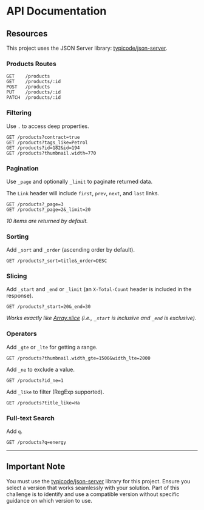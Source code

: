 # API Documentation

## Resources

This project uses the JSON Server library: [typicode/json-server](https://github.com/typicode/json-server).

### Products Routes

```
GET    /products
GET    /products/:id
POST   /products
PUT    /products/:id
PATCH  /products/:id
```

### Filtering

Use `.` to access deep properties.

```
GET /products?contract=true
GET /products?tags_like=Petrol
GET /products?id=182&id=194
GET /products?thumbnail.width=770
```

### Pagination

Use `_page` and optionally `_limit` to paginate returned data.

The `Link` header will include `first`, `prev`, `next`, and `last` links.

```
GET /products?_page=3
GET /products?_page=2&_limit=20
```

_10 items are returned by default._

### Sorting

Add `_sort` and `_order` (ascending order by default).

```
GET /products?_sort=title&_order=DESC
```

### Slicing

Add `_start` and `_end` or `_limit` (an `X-Total-Count` header is included in the response).

```
GET /products?_start=20&_end=30
```

_Works exactly like [Array.slice](https://developer.mozilla.org/en/docs/Web/JavaScript/Reference/Global_Objects/Array/slice) (i.e., `_start` is inclusive and `_end` is exclusive)._

### Operators

Add `_gte` or `_lte` for getting a range.

```
GET /products?thumbnail.width_gte=1500&width_lte=2000
```

Add `_ne` to exclude a value.

```
GET /products?id_ne=1
```

Add `_like` to filter (RegExp supported).

```
GET /products?title_like=Ha
```

### Full-text Search

Add `q`.

```
GET /products?q=energy
```

---

## Important Note

You must use the [typicode/json-server](https://github.com/typicode/json-server) library for this project. Ensure you select a version that works seamlessly with your solution. Part of this challenge is to identify and use a compatible version without specific guidance on which version to use.
